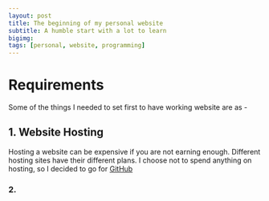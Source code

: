 ```yaml
---
layout: post
title: The beginning of my personal website
subtitle: A humble start with a lot to learn
bigimg: 
tags: [personal, website, programming]
---
```


# Requirements
Some of the things I needed to set first to have working website are as -

## 1. Website Hosting 
Hosting a website can be expensive if you are not earning enough. Different hosting sites have their different plans. I choose not to spend anything on hosting, so I decided to go for [GitHub](https://github.com/)

### 2. 

<i class="ai ai-ideas-repec ai-5x"></i>


<i style="color: Tomato;" class="fas fa-stroopwafel fa-3x"></i>

